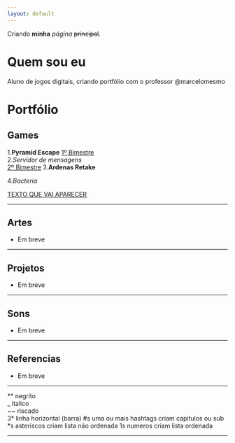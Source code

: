 ```yaml
---
layout: default
---
```


Criando **minha** _página_ ~~principal~~.

# Quem sou eu 

Aluno de jogos digitais, criando portfólio com o professor @marcelomesmo

# Portfólio

## Games
1.**Pyramid Escape**
[1º Bimestre](https://jldifrn.github.io/PyramidEscape)  
2._Servidor de mensagens_  
[2º Bimestre](https://jldifrn.github.io/ServidorDeMensagens)
3.**Ardenas Retake**  

4._Bacteria_  

[TEXTO QUE VAI APARECER](link)
* * *

## Artes
* Em breve

* * *
## Projetos
* Em breve
* * *
## Sons
* Em breve
* * *

## Referencias
* Em breve

* * *

** negrito  
_ italico  
~~ riscado  
3* linha horizontal (barra)
#s uma ou mais hashtags criam capitulos ou sub
*s asteriscos criam lista não ordenada
1s numeros criam lista ordenada
* * *

